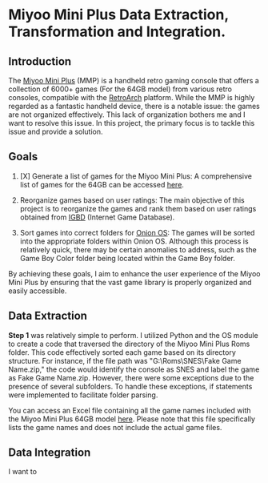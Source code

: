# Miyoo Mini Plus Data Extraction, Transformation and Integration.
## Introduction
The [Miyoo Mini Plus](https://www.keepretro.com/products/miyoo-mini-plus) (MMP) is a handheld retro gaming console that offers a collection of 6000+ games (For the 64GB model) from various retro consoles, compatible with the [RetroArch](https://www.retroarch.com/) platform. While the MMP is highly regarded as a fantastic handheld device, there is a notable issue: the games are not organized effectively. This lack of organization bothers me and I want to resolve this issue. In this project, the primary focus is to tackle this issue and provide a solution.

## Goals

1) [X] Generate a list of games for the Miyoo Mini Plus:
A comprehensive list of games for the 64GB can be accessed [here](https://view.officeapps.live.com/op/view.aspx?src=https%3A%2F%2Fraw.githubusercontent.com%2FPaul-M-K%2FmmpDataExtraction%2Fmaster%2Fparsed_data.xlsx&wdOrigin=BROWSELINK).

2) Reorganize games based on user ratings:
The main objective of this project is to reorganize the games and rank them based on user ratings obtained from [IGBD](https://www.igdb.com/) (Internet Game Database).

3) Sort games into correct folders for [Onion OS](https://github.com/OnionUI/Onion):
The games will be sorted into the appropriate folders within Onion OS. Although this process is relatively quick, there may be certain anomalies to address, such as the Game Boy Color folder being located within the Game Boy folder.

By achieving these goals, I aim to enhance the user experience of the Miyoo Mini Plus by ensuring that the vast game library is properly organized and easily accessible.

## Data Extraction
**Step 1** was relatively simple to perform. I utilized Python and the OS module to create a code that traversed the directory of the Miyoo Mini Plus Roms folder. This code effectively sorted each game based on its directory structure. For instance, if the file path was "G:\Roms\SNES\Fake Game Name.zip," the code would identify the console as SNES and label the game as Fake Game Name.zip. However, there were some exceptions due to the presence of several subfolders. To handle these exceptions, if statements were implemented to facilitate folder parsing.

You can access an Excel file containing all the game names included with the Miyoo Mini Plus 64GB model [here](https://view.officeapps.live.com/op/view.aspx?src=https%3A%2F%2Fraw.githubusercontent.com%2FPaul-M-K%2FmmpDataExtraction%2Fmaster%2Fparsed_data.xlsx&wdOrigin=BROWSELINK). Please note that this file specifically lists the game names and does not include the actual game files.

## Data Integration
I want to 
